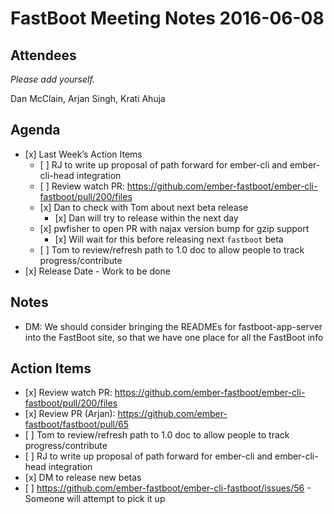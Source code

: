 FastBoot Meeting Notes 2016-06-08
=================================

Attendees
---------

*Please add yourself.*

Dan McClain, Arjan Singh, Krati Ahuja

Agenda
------

-   \[x\] Last Week’s Action Items
    -   \[ \] RJ to write up proposal of path forward for ember-cli and ember-cli-head integration
    -   \[ \] Review watch PR: https://github.com/ember-fastboot/ember-cli-fastboot/pull/200/files
    -   \[x\] Dan to check with Tom about next beta release
        -   \[x\] Dan will try to release within the next day
    -   \[x\] pwfisher to open PR with najax version bump for gzip support
        -   \[x\] Will wait for this before releasing next `fastboot` beta
    -   \[ \] Tom to review/refresh path to 1.0 doc to allow people to track progress/contribute
-   \[x\] Release Date - Work to be done

Notes
-----

-   DM: We should consider bringing the READMEs for fastboot-app-server into the FastBoot site, so that we have one place for all the FastBoot info

Action Items
------------

-   \[x\] Review watch PR: https://github.com/ember-fastboot/ember-cli-fastboot/pull/200/files
-   \[x\] Review PR (Arjan): https://github.com/ember-fastboot/fastboot/pull/65
-   \[ \] Tom to review/refresh path to 1.0 doc to allow people to track progress/contribute
-   \[ \] RJ to write up proposal of path forward for ember-cli and ember-cli-head integration
-   \[x\] DM to release new betas
-   \[ \] https://github.com/ember-fastboot/ember-cli-fastboot/issues/56 - Someone will attempt to pick it up
